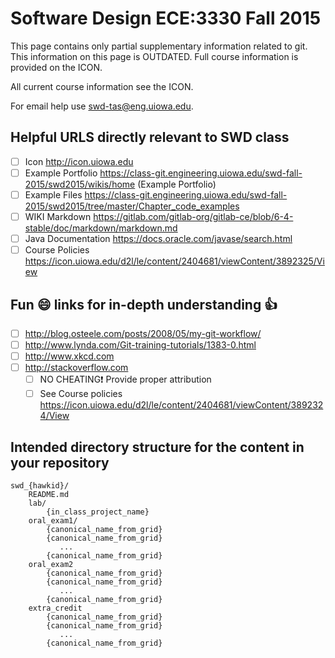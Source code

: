 Software Design ECE:3330 Fall 2015
=======================

This page contains only partial supplementary information related to git.
This information on this page is OUTDATED.
Full course information is provided on the ICON.

All current course information see the ICON.

For email help use <swd-tas@eng.uiowa.edu>.

Helpful URLS directly relevant to SWD class
--------
- [ ] Icon               http://icon.uiowa.edu
- [ ] Example Portfolio  https://class-git.engineering.uiowa.edu/swd-fall-2015/swd2015/wikis/home (Example Portfolio)
- [ ] Example Files      https://class-git.engineering.uiowa.edu/swd-fall-2015/swd2015/tree/master/Chapter_code_examples
- [ ] WIKI Markdown      https://gitlab.com/gitlab-org/gitlab-ce/blob/6-4-stable/doc/markdown/markdown.md
- [ ] Java Documentation https://docs.oracle.com/javase/search.html
- [ ] Course Policies    https://icon.uiowa.edu/d2l/le/content/2404681/viewContent/3892325/View

Fun :smile: links for in-depth understanding :thumbsup: 
--------
- [ ] http://blog.osteele.com/posts/2008/05/my-git-workflow/
- [ ] http://www.lynda.com/Git-training-tutorials/1383-0.html
- [ ] http://www.xkcd.com
- [ ] http://stackoverflow.com
    - [ ] NO CHEATING:exclamation: Provide proper attribution
    - [ ] See Course policies https://icon.uiowa.edu/d2l/le/content/2404681/viewContent/3892324/View
    
Intended directory structure for the content in your repository
---------
```
swd_{hawkid}/
    README.md
    lab/
        {in_class_project_name}
    oral_exam1/
        {canonical_name_from_grid}
        {canonical_name_from_grid}
           ...
        {canonical_name_from_grid}
    oral_exam2
        {canonical_name_from_grid}
        {canonical_name_from_grid}
           ...
        {canonical_name_from_grid}
    extra_credit
        {canonical_name_from_grid}
        {canonical_name_from_grid}
           ...
        {canonical_name_from_grid}
```